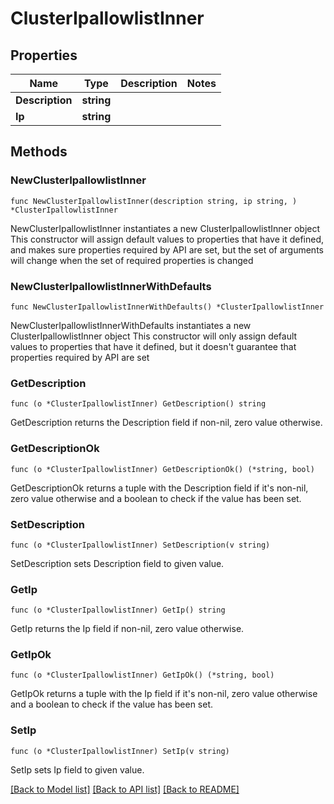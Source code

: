 # ClusterIpallowlistInner

## Properties

Name | Type | Description | Notes
------------ | ------------- | ------------- | -------------
**Description** | **string** |  | 
**Ip** | **string** |  | 

## Methods

### NewClusterIpallowlistInner

`func NewClusterIpallowlistInner(description string, ip string, ) *ClusterIpallowlistInner`

NewClusterIpallowlistInner instantiates a new ClusterIpallowlistInner object
This constructor will assign default values to properties that have it defined,
and makes sure properties required by API are set, but the set of arguments
will change when the set of required properties is changed

### NewClusterIpallowlistInnerWithDefaults

`func NewClusterIpallowlistInnerWithDefaults() *ClusterIpallowlistInner`

NewClusterIpallowlistInnerWithDefaults instantiates a new ClusterIpallowlistInner object
This constructor will only assign default values to properties that have it defined,
but it doesn't guarantee that properties required by API are set

### GetDescription

`func (o *ClusterIpallowlistInner) GetDescription() string`

GetDescription returns the Description field if non-nil, zero value otherwise.

### GetDescriptionOk

`func (o *ClusterIpallowlistInner) GetDescriptionOk() (*string, bool)`

GetDescriptionOk returns a tuple with the Description field if it's non-nil, zero value otherwise
and a boolean to check if the value has been set.

### SetDescription

`func (o *ClusterIpallowlistInner) SetDescription(v string)`

SetDescription sets Description field to given value.


### GetIp

`func (o *ClusterIpallowlistInner) GetIp() string`

GetIp returns the Ip field if non-nil, zero value otherwise.

### GetIpOk

`func (o *ClusterIpallowlistInner) GetIpOk() (*string, bool)`

GetIpOk returns a tuple with the Ip field if it's non-nil, zero value otherwise
and a boolean to check if the value has been set.

### SetIp

`func (o *ClusterIpallowlistInner) SetIp(v string)`

SetIp sets Ip field to given value.



[[Back to Model list]](../README.md#documentation-for-models) [[Back to API list]](../README.md#documentation-for-api-endpoints) [[Back to README]](../README.md)


